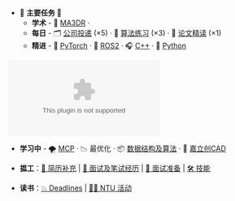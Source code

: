 
+ 🔰 **主要任务** 🔰
	+ **学术** - 🧱 [MA3DR](~🍳~%20MA3DR%20科研记录.md) · 
	+ **每日** - 🗂 [公司投递](🗂%20简历投递.md) ($\times5$) · 🛶 [算法练习](🛶%20算法题目笔记.md) ($\times3$) · 🥽 [论文精读](🥽%20每日论文阅读%20Daily%20Paper%20Reading.md) ($\times1$)
	+ **精进** - 🔦 [PyTorch](🔦%20PyTorch%20基本教程.md) · 🤖 [ROS2](~🤖~%20ROS%20基础.md) · 🎧 [C++](~🎧~%20C++%20笔记链接.md) · 🐍 [Python](~🐍~%20Python%20基础入门.md)

![](任务时间表.xlsx)

+ **学习中** - 🌪 [MCP](MCP（Model%20Context%20Protocol）.md) · 📉 最优化 · 📦 [数据结构及算法](📦%20数据结构及算法%20Data%20Structures%20&%20Algorithms.md) · 🧵 [嘉立创CAD](https://trial.jlc-ecad.com/editor)

+ **揾工**：[👔 简历补充](👔%20简历补充.md) | [💼 面试及笔试经历](💼%20面试及笔试经历.md) | [📝 面试准备](📝%20面试准备.md) | [🛠 技能](🛠%20求职%20-%20技术栈需求.md)
+ **读书**：[💥 Deadlines](💥%20Deadlines%20💥.md) | [👨‍🎓 NTU 活动](👨‍🎓%20NTU%20Events%20🍽.md) 
